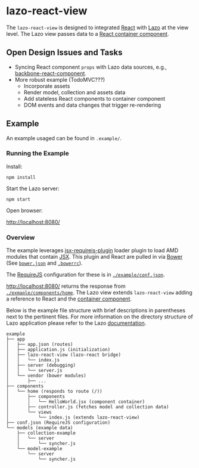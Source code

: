 # lazo-react-view
The `lazo-react-view` is designed to integrated [React](https://facebook.github.io/react/) with
[Lazo](http://lazojs.org/) at the view level. The Lazo view passes data to a
[React container component](https://medium.com/@learnreact/container-components-c0e67432e005).

>

## Open Design Issues and Tasks

* Syncing React component `props` with Lazo data sources, e.g.,
[backbone-react-component](https://github.com/magalhas/backbone-react-component).
* More robust example (TodoMVC???)
  * Incorporate assets
  * Render model, collection and assets data
  * Add stateless React components to container component
  * DOM events and data changes that trigger re-rendering

## Example
An example usaged can be found in `.example/`.

### Running the Example

Install:

```shell
npm install
```

Start the Lazo server:

```shell
npm start
```

Open browser:

[http://localhost:8080/](http://localhost:8080/)

### Overview
The example leverages [jsx-requirejs-plugin](https://github.com/philix/jsx-requirejs-plugin)
loader plugin to load AMD modules that contain [JSX](https://facebook.github.io/jsx/). This
plugin and React are pulled in via [Bower](http://bower.io/) (See [`bower.json`](blob/master/bower.json) and
[`.bowerrc`](blob/master/.bowerrc)).

The [RequireJS](http://requirejs.org/) configuration for these is in
[`./example/conf.json`](blob/master/example/conf.json).

[http://localhost:8080/](http://localhost:8080/) returns the response from
[`./exmaple/components/home`](tree/master/example/components/home). The Lazo view extends
`lazo-react-view` adding a reference to React and the
[container component](blob/master/example/components/home/ui-components/HelloWorld.jsx).

Below is the example file structure with brief descriptions in parentheses next to the pertinent files. For
more information on the directory structure of Lazo application please refer to the Lazo
[documentation](http://lazojs.org/).

```shell
example
├── app
│   ├── app.json (routes)
│   ├── application.js (initialization)
│   ├── lazo-react-view (lazo-react bridge)
│   │   └── index.js
│   ├── server (debugging)
│   │   └── server.js
│   └── vendor (bower modules)
│       ├── ...
├── components
│   └── home (responds to route (/))
│       ├── components
│       │   └── HelloWorld.jsx (component container)
│       ├── controller.js (fetches model and collection data)
│       └── views
│           └── index.js (extends lazo-react-view)
├── conf.json (RequireJS configuration)
└── models (example data)
    ├── collection-example
    │   └── server
    │       └── syncher.js
    └── model-example
        └── server
            └── syncher.js

```
